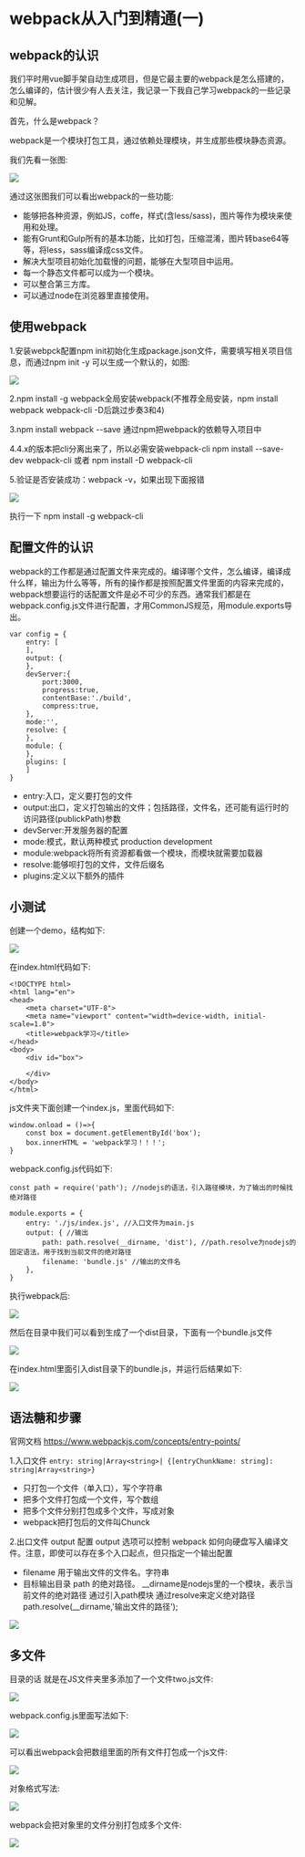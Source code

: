 # webpack从入门到精通(一)

## webpack的认识
我们平时用vue脚手架自动生成项目，但是它最主要的webpack是怎么搭建的，怎么编译的，估计很少有人去关注，我记录一下我自己学习webpack的一些记录和见解。

首先，什么是webpack？

webpack是一个模块打包工具，通过依赖处理模块，并生成那些模块静态资源。

我们先看一张图:

![](/webpacks/20150802170155415.png)

通过这张图我们可以看出webpack的一些功能:
- 能够把各种资源，例如JS，coffe，样式(含less/sass)，图片等作为模块来使用和处理。
- 能有Grunt和Gulp所有的基本功能，比如打包，压缩混淆，图片转base64等等，将less，sass编译成css文件。
- 解决大型项目初始化加载慢的问题，能够在大型项目中运用。
- 每一个静态文件都可以成为一个模块。
- 可以整合第三方库。
- 可以通过node在浏览器里直接使用。

## 使用webpack
1.安装webpck配置npm init初始化生成package.json文件，需要填写相关项目信息，而通过npm init -y 可以生成一个默认的，如图:

![](/webpacks/1602428407933.jpg)

2.npm install -g webpack全局安装webpack(不推荐全局安装，npm install webpack webpack-cli -D后跳过步奏3和4)

3.npm install webpack --save 通过npm把webpack的依赖导入项目中

4.4.x的版本把cli分离出来了，所以必需安装webpack-cli npm install --save-dev webpack-cli  或者 npm install -D webpack-cli

5.验证是否安装成功：webpack -v，如果出现下面报错

![](/webpacks/20200311163423341.png)

执行一下 npm install -g webpack-cli


## 配置文件的认识
webpack的工作都是通过配置文件来完成的。编译哪个文件，怎么编译，编译成什么样，输出为什么等等，所有的操作都是按照配置文件里面的内容来完成的，webpack想要运行的话配置文件是必不可少的东西。通常我们都是在webpack.config.js文件进行配置，才用CommonJS规范，用module.exports导出。

```
var config = {
    entry: [
    ],
    output: {
    },
    devServer:{
        port:3000,
        progress:true,
        contentBase:'./build',
        compress:true,
    },
    mode:'',
    resolve: {
    },
    module: {
    },
    plugins: [
    ]
}
```
- entry:入口，定义要打包的文件
- output:出口，定义打包输出的文件；包括路径，文件名，还可能有运行时的访问路径(publickPath)参数
- devServer:开发服务器的配置
- mode:模式，默认两种模式 production development
- module:webpack将所有资源都看做一个模块，而模块就需要加载器
- resolve:能够呗打包的文件，文件后缀名
- plugins:定义以下额外的插件

## 小测试
创建一个demo，结构如下:

![](/webpacks/1602429814485.jpg)

在index.html代码如下:
```
<!DOCTYPE html>
<html lang="en">
<head>
    <meta charset="UTF-8">
    <meta name="viewport" content="width=device-width, initial-scale=1.0">
    <title>webpack学习</title>
</head>
<body>
    <div id="box">

    </div>
</body>
</html>
```
js文件夹下面创建一个index.js，里面代码如下:
```
window.onload = ()=>{
	const box = document.getElementById('box');
	box.innerHTML = 'webpack学习！！！';
}
```
webpack.config.js代码如下:
```
const path = require('path'); //nodejs的语法，引入路径模块，为了输出的时候找绝对路径
 
module.exports = {
	entry: './js/index.js', //入口文件为main.js  
	output: { //输出
		path: path.resolve(__dirname, 'dist'), //path.resolve为nodejs的固定语法，用于找到当前文件的绝对路径
		filename: 'bundle.js' //输出的文件名
	},
}
```

执行webpack后:

![](/webpacks/1602430442150.jpg)

然后在目录中我们可以看到生成了一个dist目录，下面有一个bundle.js文件

![](/webpacks/1602430558640.jpg)


在index.html里面引入dist目录下的bundle.js，并运行后结果如下:

![](/webpacks/1602430880012.jpg)

## 语法糖和步骤

官网文档 https://www.webpackjs.com/concepts/entry-points/

1.入口文件   ```entry: string|Array<string>| {[entryChunkName: string]: string|Array<string>}```
- 只打包一个文件（单入口），写个字符串
- 把多个文件打包成一个文件，写个数组
- 把多个文件分别打包成多个文件，写成对象
- webpack把打包后的文件叫Chunck

2.出口文件 output 配置 output 选项可以控制 webpack 如何向硬盘写入编译文件。注意，即使可以存在多个入口起点，但只指定一个输出配置
- filename  用于输出文件的文件名。字符串
- 目标输出目录 path 的绝对路径。 __dirname是nodejs里的一个模块，表示当前文件的绝对路径 通过引入path模块 通过resolve来定义绝对路径  path.resolve(__dirname,'输出文件的路径');

![](/webpacks/1608540564030.jpg)

## 多文件
目录的话 就是在JS文件夹里多添加了一个文件two.js文件:

![](/webpacks/1602432294713.jpg)

webpack.config.js里面写法如下:

![](/webpacks/1602432390148.jpg)

可以看出webpack会把数组里面的所有文件打包成一个js文件:

![](/webpacks/1602432526926.jpg)

对象格式写法:

![](/webpacks/1602432628492.jpg)

webpack会把对象里的文件分别打包成多个文件:

![](/webpacks/1602432688926.jpg)

